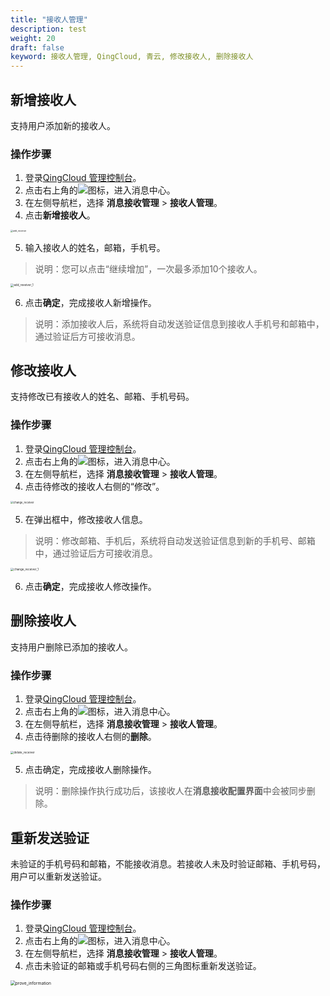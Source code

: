 ```yaml
---
title: "接收人管理"
description: test
weight: 20
draft: false
keyword: 接收人管理, QingCloud, 青云, 修改接收人, 删除接收人
---
```


## 新增接收人

支持用户添加新的接收人。

### 操作步骤

1. 登录[QingCloud 管理控制台](https://console.qingcloud.com/sh1a/nics/)。
2. 点击右上角的![](../../_images/notification-bell.png)图标，进入消息中心。
3. 在左侧导航栏，选择 **消息接收管理** > **接收人管理**。
4. 点击**新增接收人**。

<img src="../../_images/add_receiver.png" alt="add_receiver" style="zoom:25%;" />

5. 输入接收人的姓名，邮箱，手机号。

> 说明：您可以点击“继续增加”，一次最多添加10个接收人。

<img src="../../_images/add_reveiver_1.png" alt="add_reveiver_1" style="zoom:33%;" />

6. 点击**确定**，完成接收人新增操作。

> 说明：添加接收人后，系统将自动发送验证信息到接收人手机号和邮箱中，通过验证后方可接收消息。

## 修改接收人

支持修改已有接收人的姓名、邮箱、手机号码。

### 操作步骤

1. 登录[QingCloud 管理控制台](https://console.qingcloud.com/sh1a/nics/)。
2. 点击右上角的![](../../_images/notification-bell.png)图标，进入消息中心。
3. 在左侧导航栏，选择 **消息接收管理** > **接收人管理**。
4. 点击待修改的接收人右侧的“修改”。

<img src="../../_images/change_receiver.png" alt="change_receiver" style="zoom:30%;" />

5. 在弹出框中，修改接收人信息。

> 说明：修改邮箱、手机后，系统将自动发送验证信息到新的手机号、邮箱中，通过验证后方可接收消息。

<img src="../../_images/change_receiver_1.png" alt="change_receiver_1" style="zoom:33%;" />

6. 点击**确定**，完成接收人修改操作。

## 删除接收人

支持用户删除已添加的接收人。

### 操作步骤

1. 登录[QingCloud 管理控制台](https://console.qingcloud.com/sh1a/nics/)。
2. 点击右上角的![](../../_images/notification-bell.png)图标，进入消息中心。
3. 在左侧导航栏，选择 **消息接收管理** > **接收人管理**。
4. 点击待删除的接收人右侧的**删除**。

<img src="../../_images/delate_receiver.png" alt="delate_receiver " style="zoom:33%;" />

5. 点击确定，完成接收人删除操作。

> 说明：删除操作执行成功后，该接收人在**消息接收配置界面**中会被同步删除。

## 重新发送验证

未验证的手机号码和邮箱，不能接收消息。若接收人未及时验证邮箱、手机号码，用户可以重新发送验证。

### 操作步骤

1. 登录[QingCloud 管理控制台](https://console.qingcloud.com/sh1a/nics/)。
2. 点击右上角的![](../../_images/notification-bell.png)图标，进入消息中心。
3. 在左侧导航栏，选择 **消息接收管理** > **接收人管理**。
4. 点击未验证的邮箱或手机号码右侧的三角图标重新发送验证。

<img src="../../_images/prove_information.png" alt="prove_information" style="zoom:48%;" />
